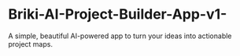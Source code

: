 # Briki-AI-Project-Builder-App-v1-
A simple, beautiful AI-powered app to turn your ideas into actionable project maps.

